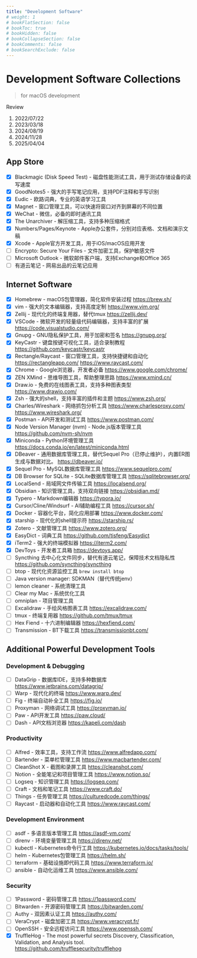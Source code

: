 ```yaml
---
title: "Development Software"
# weight: 1
# bookFlatSection: false
# bookToc: true
# bookHidden: false
# bookCollapseSection: false
# bookComments: false
# bookSearchExclude: false
---
```


# Development Software Collections

> for macOS development

Review
1. 2022/07/22
2. 2023/03/18
3. 2024/08/19
4. 2024/11/28
5. 2025/04/04


## App Store
- [x] Blackmagic (Disk Speed Test) - 磁盘性能测试工具，用于测试存储设备的读写速度
- [x] GoodNotes5 - 强大的手写笔记应用，支持PDF注释和手写识别
- [x] Eudic - 欧路词典，专业的英语学习工具
- [x] Magnet - 窗口管理工具，可以快速将窗口对齐到屏幕的不同位置
- [x] WeChat - 微信，必备的即时通讯工具
- [x] The Unarchiver - 解压缩工具，支持多种压缩格式
- [x] Numbers/Pages/Keynote - Apple办公套件，分别对应表格、文档和演示文稿
- [x] Xcode - Apple官方开发工具，用于iOS/macOS应用开发
- [ ] Encrypto: Secure Your Files - 文件加密工具，保护敏感文件
- [ ] Microsoft Outlook - 微软邮件客户端，支持Exchange和Office 365
- [ ] 有道云笔记 - 网易出品的云笔记应用

## Internet Software
- [x] Homebrew - macOS包管理器，简化软件安装过程 <https://brew.sh/>
- [x] vim - 强大的文本编辑器，支持高度定制 <https://www.vim.org/>
- [x] Zellij - 现代化的终端复用器，替代tmux <https://zellij.dev/>
- [x] VSCode - 微软开发的轻量级代码编辑器，支持丰富的扩展 <https://code.visualstudio.com/>
- [x] Gnupg - GNU隐私保护工具，用于加密和签名 <https://gnupg.org/>
- [x] KeyCastr - 键盘按键可视化工具，适合录制教程 <https://github.com/keycastr/keycastr>
- [x] Rectangle/Raycast - 窗口管理工具，支持快捷键和自动化 <https://rectangleapp.com/> <https://www.raycast.com/>
- [x] Chrome - Google浏览器，开发者必备 <https://www.google.com/chrome/>
- [x] ZEN XMind - 思维导图工具，帮助整理思路 <https://www.xmind.cn/>
- [x] Draw.io - 免费的在线图表工具，支持多种图表类型 <https://www.drawio.com/>
- [x] Zsh - 强大的shell，支持丰富的插件和主题 <https://www.zsh.org/>
- [x] Charles/Wireshark - 网络抓包分析工具 <https://www.charlesproxy.com/> <https://www.wireshark.org/>
- [x] Postman - API开发和测试工具 <https://www.postman.com/>
- [x] Node Version Manager (nvm) - Node.js版本管理工具 <https://github.com/nvm-sh/nvm>
- [x] Miniconda - Python环境管理工具 <https://docs.conda.io/en/latest/miniconda.html>
- [x] DBeaver - 通用数据库管理工具，替代Sequel Pro（已停止维护），内置ER图生成与数据对比。 <https://dbeaver.io/>
- [x] Sequel Pro - MySQL数据库管理工具 <https://www.sequelpro.com/>
- [x] DB Browser for SQLite - SQLite数据库管理工具 <https://sqlitebrowser.org/>
- [x] LocalSend - 局域网文件传输工具 <https://localsend.org/>
- [x] Obsidian - 知识管理工具，支持双向链接 <https://obsidian.md/>
- [x] Typero - Markdown编辑器 <https://typora.io/>
- [x] Cursor/Cline/Windsurf - AI辅助编程工具 <https://cursor.sh/>
- [x] Docker - 容器化平台，简化应用部署 <https://www.docker.com/>
- [x] starship - 现代化的shell提示符 <https://starship.rs/>
- [x] Zotero - 文献管理工具 <https://www.zotero.org/>
- [x] EasyDict - 词典工具 <https://github.com/tisfeng/Easydict>
- [x] iTerm2 - 强大的终端模拟器 <https://iterm2.com/>
- [x] DevToys - 开发者工具箱 <https://devtoys.app/>
- [ ] Syncthing 去中心化文件同步，替代有道云笔记，保障技术文档隐私性 <https://github.com/syncthing/syncthing>
- [ ] btop - 现代化资源监控工具 `brew install btop`
- [ ] Java version manager: SDKMAN（替代传统jenv）
- [ ] lemon cleaner - 系统清理工具
- [ ] Clear my Mac - 系统优化工具
- [ ] omniplan - 项目管理工具
- [ ] Excalidraw - 手绘风格图表工具 <https://excalidraw.com/>
- [ ] tmux - 终端复用器 <https://github.com/tmux/tmux>
- [ ] Hex Fiend - 十六进制编辑器 <https://hexfiend.com/>
- [ ] Transmission - BT下载工具 <https://transmissionbt.com/>

## Additional Powerful Development Tools

### Development & Debugging
- [ ] DataGrip - 数据库IDE，支持多种数据库 <https://www.jetbrains.com/datagrip/>
- [ ] Warp - 现代化的终端 <https://www.warp.dev/>
- [ ] Fig - 终端自动补全工具 <https://fig.io/>
- [ ] Proxyman - 网络调试工具 <https://proxyman.io/>
- [ ] Paw - API开发工具 <https://paw.cloud/>
- [ ] Dash - API文档浏览器 <https://kapeli.com/dash>

### Productivity
- [ ] Alfred - 效率工具，支持工作流 <https://www.alfredapp.com/>
- [ ] Bartender - 菜单栏管理工具 <https://www.macbartender.com/>
- [ ] CleanShot X - 截图和录屏工具 <https://cleanshot.com/>
- [ ] Notion - 全能笔记和项目管理工具 <https://www.notion.so/>
- [ ] Logseq - 知识管理工具 <https://logseq.com/>
- [ ] Craft - 文档和笔记工具 <https://www.craft.do/>
- [ ] Things - 任务管理工具 <https://culturedcode.com/things/>
- [ ] Raycast - 启动器和自动化工具 <https://www.raycast.com/>

### Development Environment
- [ ] asdf - 多语言版本管理工具 <https://asdf-vm.com/>
- [ ] direnv - 环境变量管理工具 <https://direnv.net/>
- [ ] kubectl - Kubernetes命令行工具 <https://kubernetes.io/docs/tasks/tools/>
- [ ] helm - Kubernetes包管理工具 <https://helm.sh/>
- [ ] terraform - 基础设施即代码工具 <https://www.terraform.io/>
- [ ] ansible - 自动化运维工具 <https://www.ansible.com/>

### Security
- [ ] 1Password - 密码管理工具 <https://1password.com/>
- [ ] Bitwarden - 开源密码管理工具 <https://bitwarden.com/>
- [ ] Authy - 双因素认证工具 <https://authy.com/>
- [ ] VeraCrypt - 磁盘加密工具 <https://www.veracrypt.fr/>
- [ ] OpenSSH - 安全远程访问工具 <https://www.openssh.com/>
- [x] TruffleHog - The most powerful secrets Discovery, Classification, Validation, and Analysis tool. <https://github.com/trufflesecurity/trufflehog>
